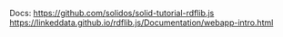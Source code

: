 Docs: 
	https://github.com/solidos/solid-tutorial-rdflib.js
	https://linkeddata.github.io/rdflib.js/Documentation/webapp-intro.html
